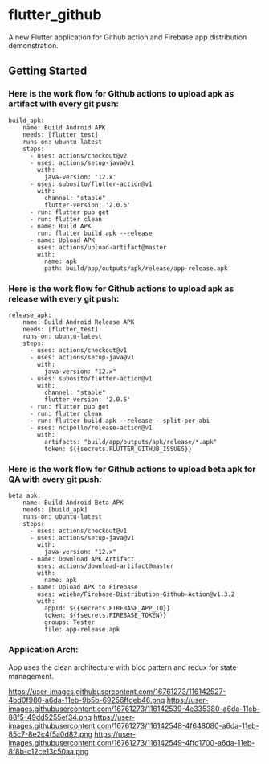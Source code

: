 # flutter_github

A new Flutter application for Github action and Firebase app distribution demonstration.

## Getting Started

### Here is the work flow for Github actions to upload apk as artifact with every git push:
```
build_apk:
    name: Build Android APK
    needs: [flutter_test]
    runs-on: ubuntu-latest
    steps:
      - uses: actions/checkout@v2
      - uses: actions/setup-java@v1
        with:
          java-version: '12.x'
      - uses: subosito/flutter-action@v1
        with:
          channel: "stable"
          flutter-version: '2.0.5'
      - run: flutter pub get
      - run: flutter clean
      - name: Build APK
        run: flutter build apk --release
      - name: Upload APK
        uses: actions/upload-artifact@master
        with:
          name: apk
          path: build/app/outputs/apk/release/app-release.apk
```

### Here is the work flow for Github actions to upload apk as release with every git push:

```
release_apk:
    name: Build Android Release APK
    needs: [flutter_test]
    runs-on: ubuntu-latest
    steps:
      - uses: actions/checkout@v1
      - uses: actions/setup-java@v1
        with:
          java-version: "12.x"
      - uses: subosito/flutter-action@v1
        with:
          channel: "stable"
          flutter-version: '2.0.5'
      - run: flutter pub get
      - run: flutter clean
      - run: flutter build apk --release --split-per-abi
      - uses: ncipollo/release-action@v1
        with:
          artifacts: "build/app/outputs/apk/release/*.apk"
          token: ${{secrets.FLUTTER_GITHUB_ISSUES}}
```

### Here is the work flow for Github actions to upload beta apk for QA with every git push:
```
beta_apk:
    name: Build Android Beta APK
    needs: [build_apk]
    runs-on: ubuntu-latest
    steps:
      - uses: actions/checkout@v1
      - uses: actions/setup-java@v1
        with:
          java-version: "12.x"
      - name: Download APK Artifact
        uses: actions/download-artifact@master
        with:
          name: apk
      - name: Upload APK to Firebase
        uses: wzieba/Firebase-Distribution-Github-Action@v1.3.2
        with:
          appId: ${{secrets.FIREBASE_APP_ID}}
          token: ${{secrets.FIREBASE_TOKEN}}
          groups: Tester
          file: app-release.apk
 ```         
          
### Application Arch: 

App uses the clean architecture with bloc pattern and redux for state management.

https://user-images.githubusercontent.com/16761273/116142527-4bd0f980-a6da-11eb-9b5b-69256ffdeb46.png
https://user-images.githubusercontent.com/16761273/116142539-4e335380-a6da-11eb-88f5-49dd5255ef34.png
https://user-images.githubusercontent.com/16761273/116142548-4f648080-a6da-11eb-85c7-8e2c4f5a0d82.png
https://user-images.githubusercontent.com/16761273/116142549-4ffd1700-a6da-11eb-8f8b-c12ce13c50aa.png

